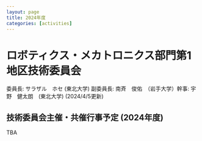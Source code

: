 ```yaml
---
layout: page
title: 2024年度
categories: [activities]
---
```

# ロボティクス・メカトロニクス部門第1地区技術委員会

委員長: サラザル　ホセ (東北大学)  副委員長: 南斉　俊佑　（岩手大学）幹事: 宇野　健太朗　(東北大学)
(2024/4/5更新)

## 技術委員会主催・共催行事予定 (2024年度)

TBA
